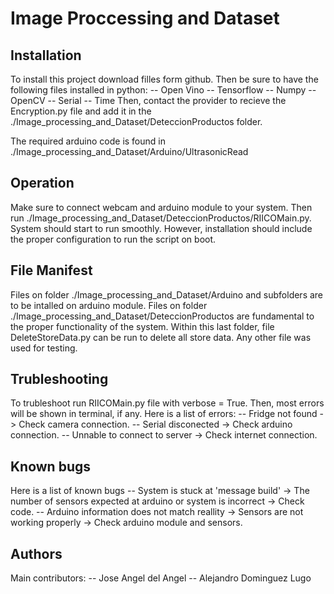 # Image Proccessing and Dataset
## Installation
To install this project download filles form github. Then be sure to have the following files installed in python:
-- Open Vino
-- Tensorflow
-- Numpy
-- OpenCV
-- Serial
-- Time
Then, contact the provider to recieve the Encryption.py file and add it in the ./Image_processing_and_Dataset/DeteccionProductos folder.

The required arduino code is found in ./Image_processing_and_Dataset/Arduino/UltrasonicRead

## Operation
Make sure to connect webcam and arduino module to your system. Then run ./Image_processing_and_Dataset/DeteccionProductos/RIICOMain.py.
System should start to run smoothly. However, installation should include the proper configuration to run the script on boot.

## File Manifest
Files on folder ./Image_processing_and_Dataset/Arduino and subfolders are to be intalled on arduino module. Files on folder ./Image_processing_and_Dataset/DeteccionProductos are fundamental to the proper functionality of the system.
Within this last folder, file DeleteStoreData.py can be run to delete all store data. 
Any other file was used for testing.

## Trubleshooting
To trubleshoot run RIICOMain.py file with verbose = True. Then, most errors will be shown in terminal, if any. Here is a list of errors:
-- Fridge not found -> Check camera connection.
-- Serial disconected -> Check arduino connection.
-- Unnable to connect to server -> Check internet connection.

## Known bugs
Here is a list of known bugs
-- System is stuck at 'message build' -> The number of sensors expected at arduino or system is incorrect -> Check code.
-- Arduino information does not match reallity -> Sensors are not working properly -> Check arduino module and sensors.

## Authors
Main contributors:
-- Jose Angel del Angel
-- Alejandro Dominguez Lugo

